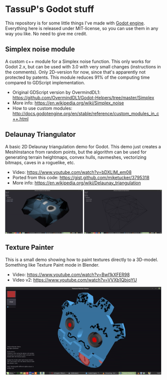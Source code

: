 # TassuP's Godot stuff

This repository is for some little things I've made with [Godot engine](https://godotengine.org). Everything here is released under MIT-license, so you can use them in any way you like. No need to give me credit.

## Simplex noise module
A custom c++ module for a Simplex noise function. This only works for Godot 2.x, but can be used with 3.0 with very small changes (instructions in the comments). Only 2D-version for now, since that's apparently not protected by patents. This module reduces 91% of the computing time compared to GDScript implementation.
* Original GDScript version by OvermindDL1: https://github.com/OvermindDL1/Godot-Helpers/tree/master/Simplex
* More info: https://en.wikipedia.org/wiki/Simplex_noise
* How to use custom modules: http://docs.godotengine.org/en/stable/reference/custom_modules_in_c++.html

## Delaunay Triangulator
A basic 2D Delaunay triangulation demo for Godot. This demo just creates a MeshInstance from random points, but the algorithm can be used for generating terrain heightmaps, convex hulls, navmeshes, vectorizing bitmaps, caves in a roguelike, etc.
* Video: https://www.youtube.com/watch?v=bDXLIM_em08
* Ported from this code: https://gist.github.com/miketucker/3795318
* More info: https://en.wikipedia.org/wiki/Delaunay_triangulation

<p align="center">
<img src="/screenshots/delaunay_01.png" alt="Screenshot" width="250px"/>
<img src="/screenshots/delaunay_02.png" alt="Screenshot" width="250px"/>
</p>

## Texture Painter
This is a small demo showing how to paint textures directly to a 3D-model. Something like Texture Paint mode in Blender.
* Video: https://www.youtube.com/watch?v=BwI1kXFER98
* Video v2: https://www.youtube.com/watch?v=VVXb1QbjqYU

<p align="center">
<img src="/screenshots/texturepainter_01.png" alt="Screenshot" width="500px"/>
</p>
